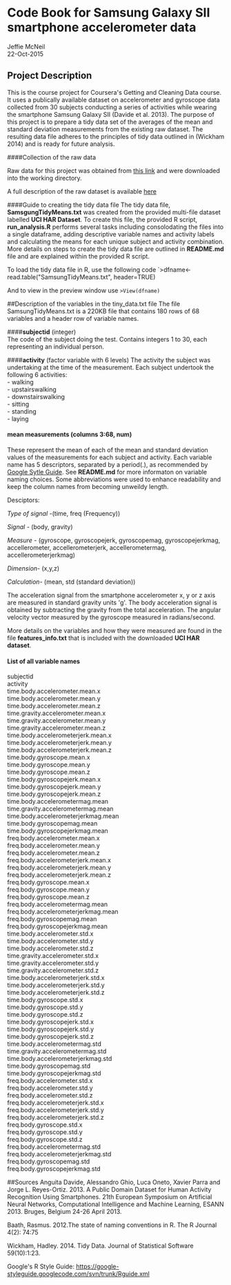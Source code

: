 # Code Book for Samsung Galaxy SII smartphone accelerometer data
Jeffie McNeil  
22-Oct-2015  

## Project Description

This is the course project for Coursera's Getting and Cleaning Data course. It uses a publically available dataset on accelerometer and gyroscope data collected from 30 subjects conducting a series of activities while wearing the smartphone Samsung Galaxy SII (Davide et al. 2013). The purpose of this project is to prepare a tidy data set of the averages of the mean and standard deviation measurements from the existing raw dataset. The resulting data file adheres to the principles of tidy data outlined in (Wickham 2014) and is ready for future analysis.


####Collection of the raw data

Raw data for this project was obtained from [this link]("https://d396qusza40orc.cloudfront.net/getdata%2Fprojectfiles%2FUCI%20HAR%20Dataset.zip") and were downloaded into the working directory.
    
A full description of the raw dataset is available [here]("http://archive.ics.uci.edu/ml/datasets/Human+Activity+Recognition+Using+Smartphones")
    
####Guide to creating the tidy data file
The tidy data file, **SamsgungTidyMeans.txt** was created from the provided multi-file dataset labelled **UCI HAR Dataset**. To create this file, the provided R script, **run_analysis.R** performs several tasks including consolodating the files into a single dataframe, adding descriptive variable names and activity labels and calculating the means for each unique subject and activity combination. More details on steps to create the tidy data file are outlined in **README.md** file and are explained within the provided R script.
 
To load the tidy data file in R, use the following code `>dfname<-read.table("SamsungTidyMeans.txt", header=TRUE)

And to view in the preview window use `>View(dfname)` 

##Description of the variables in the tiny_data.txt file
The file SamsungTidyMeans.txt is a 220KB file that contains 180 rows of 68 variables and a header row of variable names. 


####**subjectid** (integer)     
The code of the subject doing the test. Contains integers 1 to 30, each representing an individual person.   
    
####**activity** (factor variable with 6 levels)
The activity the subject was undertaking at the time of the measurement. Each subject undertook the following 6 activities:   
    - walking    
    - upstairswalking  
    - downstairswalking  
    - sitting  
    - standing   
    - laying  

#### **mean measurements** (columns 3:68, num)

These represent the mean of each of the mean and standard deviation values of the measurements for each subject and activity.  Each variable name has 5 descriptors, separated by a period(.), as recommended by [Google Sytle Guide]("https://google-styleguide.googlecode.com/svn/trunk/Rguide.xml"). See  **README.md** for more informaton on variable naming choices. Some abbreviations were used to enhance readability and keep the column names from becoming unweildy length.

Desciptors:  

*Type of signal -*(time, freq (Frequency))  
    
*Signal -* (body, gravity) 

*Measure -* (gyroscope, gyroscopejerk, gyroscopemag, gyroscopejerkmag, accellerometer, accellerometerjerk, accellerometermag, accellerometerjerkmag)       

*Dimension-* (x,y,z)
   
*Calculation-* (mean, std (standard deviation))
    

The acceleration signal from the smartphone accelerometer x, y or z axis are measured in standard gravity units 'g'.  The body acceleration signal is obtained by subtracting the gravity from the total acceleration. The angular velocity vector measured by the gyroscope measured in radians/second. 

More details on the variables and how they were measured are found in the file **features_info.txt** that is included with the downloaded **UCI HAR dataset**.


#### List of all variable names
subjectid  
activity  
time.body.accelerometer.mean.x  
time.body.accelerometer.mean.y  
time.body.accelerometer.mean.z  
time.gravity.accelerometer.mean.x  
time.gravity.accelerometer.mean.y  
time.gravity.accelerometer.mean.z  
time.body.accelerometerjerk.mean.x  
time.body.accelerometerjerk.mean.y    
time.body.accelerometerjerk.mean.z   
time.body.gyroscope.mean.x  
time.body.gyroscope.mean.y  
time.body.gyroscope.mean.z  
time.body.gyroscopejerk.mean.x  
time.body.gyroscopejerk.mean.y  
time.body.gyroscopejerk.mean.z  
time.body.accelerometermag.mean  
time.gravity.accelerometermag.mean  
time.body.accelerometerjerkmag.mean  
time.body.gyroscopemag.mean  
time.body.gyroscopejerkmag.mean  
freq.body.accelerometer.mean.x  
freq.body.accelerometer.mean.y  
freq.body.accelerometer.mean.z  
freq.body.accelerometerjerk.mean.x  
freq.body.accelerometerjerk.mean.y  
freq.body.accelerometerjerk.mean.z  
freq.body.gyroscope.mean.x  
freq.body.gyroscope.mean.y  
freq.body.gyroscope.mean.z  
freq.body.accelerometermag.mean  
freq.body.accelerometerjerkmag.mean  
freq.body.gyroscopemag.mean  
freq.body.gyroscopejerkmag.mean  
time.body.accelerometer.std.x  
time.body.accelerometer.std.y  
time.body.accelerometer.std.z  
time.gravity.accelerometer.std.x  
time.gravity.accelerometer.std.y  
time.gravity.accelerometer.std.z  
time.body.accelerometerjerk.std.x  
time.body.accelerometerjerk.std.y  
time.body.accelerometerjerk.std.z  
time.body.gyroscope.std.x  
time.body.gyroscope.std.y  
time.body.gyroscope.std.z  
time.body.gyroscopejerk.std.x  
time.body.gyroscopejerk.std.y  
time.body.gyroscopejerk.std.z  
time.body.accelerometermag.std  
time.gravity.accelerometermag.std  
time.body.accelerometerjerkmag.std  
time.body.gyroscopemag.std  
time.body.gyroscopejerkmag.std  
freq.body.accelerometer.std.x  
freq.body.accelerometer.std.y  
freq.body.accelerometer.std.z  
freq.body.accelerometerjerk.std.x  
freq.body.accelerometerjerk.std.y  
freq.body.accelerometerjerk.std.z  
freq.body.gyroscope.std.x  
freq.body.gyroscope.std.y  
freq.body.gyroscope.std.z  
freq.body.accelerometermag.std  
freq.body.accelerometerjerkmag.std  
freq.body.gyroscopemag.std  
freq.body.gyroscopejerkmag.std  


##Sources
Anguita Davide, Alessandro Ghio, Luca Oneto, Xavier Parra and Jorge L. Reyes-Ortiz. 2013. A Public Domain Dataset for Human Activity Recognition Using Smartphones. 21th European Symposium on Artificial Neural Networks, Computational Intelligence and Machine Learning, ESANN 2013. Bruges, Belgium 24-26 April 2013. 

Baath, Rasmus. 2012.The state of naming conventions in R. The R Journal 4(2): 74:75

Wickham, Hadley. 2014. Tidy Data. Journal of Statistical Software 59(10):1:23.

Google's R Style Guide: https://google-styleguide.googlecode.com/svn/trunk/Rguide.xml


